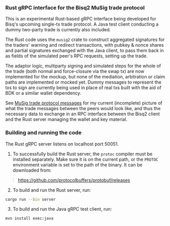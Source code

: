 ### Rust gRPC interface for the Bisq2 MuSig trade protocol

This is an experimental Rust-based gRPC interface being developed for Bisq's upcoming single-tx trade protocol. A Java
test client conducting a dummy two-party trade is currently also included.

The Rust code uses the `musig2` crate to construct aggregated signatures for the traders' warning and redirect
transactions, with pubkey & nonce shares and partial signatures exchanged with the Java client, to pass them back in as
fields of the simulated peer's RPC requests, setting up the trade.

The adaptor logic, multiparty signing and simulated steps for the whole of the trade (both normal and force-closure via
the swap tx) are now implemented for the mockup, but none of the mediation, arbitration or claim paths are implemented
or mocked yet. Dummy messages to represent the txs to sign are currently being used in place of real txs built with the
aid of BDK or a similar wallet dependency.

See [MuSig trade protocol messages](musig-trade-protocol-messages.txt) for my current (incomplete) picture of what the
trade messages between the peers would look like, and thus the necessary data to exchange in an RPC interface between
the Bisq2 client and the Rust server managing the wallet and key material.

### Building and running the code

The Rust gRPC server listens on localhost port 50051.

1. To successfully build the Rust server, the `protoc` compiler must be installed separately. Make sure it is on the
   current path, or the `PROTOC` environment variable is set to the path of the binary. It can be downloaded from:

> https://github.com/protocolbuffers/protobuf/releases

2. To build and run the Rust server, run:

```sh
cargo run --bin server
```

3. To build and run the Java gRPC test client, run:

```sh
mvn install exec:java
```
